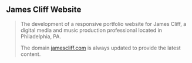 ## James Cliff Website

> The development of a responsive portfolio website for James Cliff, a digital media and music production professional located in Philadelphia, PA.
> 
> The domain [jamescliff.com](https://jamescliff.com) is always updated to provide the latest content.